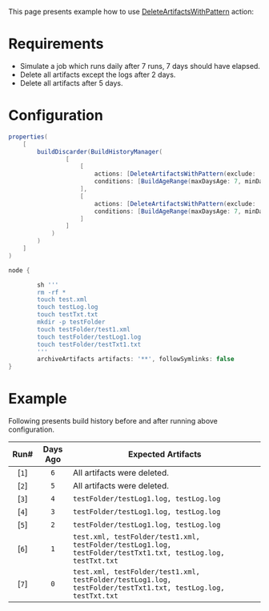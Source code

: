 This page presents example how to use [DeleteArtifactsWithPattern](https://github.com/jenkinsci/build-history-manager-plugin/blob/master/src/main/java/pl/damianszczepanik/jenkins/buildhistorymanager/model/actions/DeleteArtifactsWithPatternAction.java) action:

# Requirements
- Simulate a job which runs daily after 7 runs, 7 days should have elapsed.
- Delete all artifacts except the logs after 2 days.
- Delete all artifacts after 5 days.

# Configuration
```groovy
properties(
    [
        buildDiscarder(BuildHistoryManager(
                [
                    [
                        actions: [DeleteArtifactsWithPattern(exclude: '**/*.log', include: '**')],
                        conditions: [BuildAgeRange(maxDaysAge: 7, minDaysAge: 2)]
                    ],
                    [
                        actions: [DeleteArtifactsWithPattern(exclude: '', include: '**')],
                        conditions: [BuildAgeRange(maxDaysAge: 7, minDaysAge: 5)]
                    ]
                ]
            )
        )
    ]
)

node {

        sh '''
        rm -rf *
        touch test.xml
        touch testLog.log
        touch testTxt.txt
        mkdir -p testFolder
        touch testFolder/test1.xml
        touch testFolder/testLog1.log
        touch testFolder/testTxt1.txt
        '''
        archiveArtifacts artifacts: '**', followSymlinks: false
}
```

# Example

Following presents build history before and after running above configuration.

| Run# | Days Ago | Expected Artifacts|
|-|-|-|
| <div align="center">[`1`]</div> | <div align="center">`6`</div> | All artifacts were deleted. |
| <div align="center">[`2`]</div> | <div align="center">`5`</div> | All artifacts were deleted. |
| <div align="center">[`3`]</div> | <div align="center">`4`</div> | `testFolder/testLog1.log, testLog.log` |
| <div align="center">[`4`]</div> | <div align="center">`3`</div> | `testFolder/testLog1.log, testLog.log` |
| <div align="center">[`5`]</div> | <div align="center">`2`</div> | `testFolder/testLog1.log, testLog.log` |
| <div align="center">[`6`]</div> | <div align="center">`1`</div> | `test.xml, testFolder/test1.xml, testFolder/testLog1.log, testFolder/testTxt1.txt, testLog.log, testTxt.txt` |
| <div align="center">[`7`]</div> | <div align="center">`0`</div> | `test.xml, testFolder/test1.xml, testFolder/testLog1.log, testFolder/testTxt1.txt, testLog.log, testTxt.txt` |
